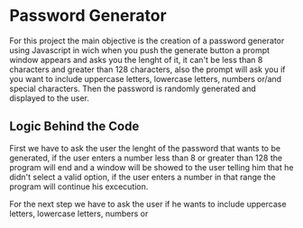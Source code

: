 # Password Generator

For this project the main objective is the creation of a password generator using Javascript in wich when you push the generate button a prompt window appears and asks you the lenght of it, it can't be less than 8 characters and greater than 128 characters, also the prompt will ask you if you want to include uppercase letters, lowercase letters, numbers or/and special characters. Then the password is randomly generated and displayed to the user.

## Logic Behind the Code

First we have to ask the user the lenght of the password that wants to be generated, if the user enters a number less than 8 or greater than 128 the program will end and a window will be showed to the user telling him that he didn't select a valid option, if the user enters a number in that range the program will continue his excecution.

For the next step we have to ask the user if he wants to include uppercase letters, lowercase letters, numbers or
